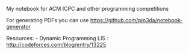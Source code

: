 My notebook for ACM ICPC and other programming competitions

For generating PDFs you can use https://github.com/pin3da/notebook-generator

Resources:
	- Dynamic Programming
		LIS : http://codeforces.com/blog/entry/13225